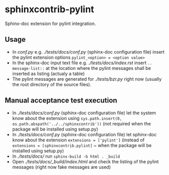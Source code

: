# sphinxcontrib-pylint
Sphinx-doc extension for pylint integration.

## Usage
- In *conf.py* e.g. *./tests/docs/conf.py* (sphinx-doc configuration file) insert the pylint extension options `pylint_<option> = <option value>`
- In the sphinx-doc input text file e.g. *./tests/docs/index.rst* insert `.. message-list::` at the location where the pylint messages shall be inserted as listing (actualy a table)
- The pylint messages are generated for *./tests/bzr.py* right now (usually the root directory of the source files).

## Manual acceptance test execution
- In *./tests/docs/conf.py* (sphinx-doc configuration file) let the system know about the extension using `sys.path.insert(0, os.path.abspath('../../sphinxcontrib'))` (not required when the package will be installed using setup.py)
- In *./tests/docs/conf.py* (sphinx-doc configuration file) let sphinx-doc know about the extension `extensions = ['pylint']` (instead of `extensions = [sphinxcontrib.pylint]` ~ when the package will be installed using setup.py)
- In *./tests/docs/* run `sphinx-build -b html . _build`
- Open *./tests/docs/_build/index.html* and check the listing of the pylint messages (right now fake messages are used)
